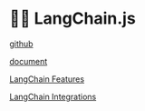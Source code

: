 # 🦜️🔗 LangChain.js

[github](https://github.com/hwchase17/langchainjs)

[document](https://js.langchain.com/docs/)

[LangChain Features](https://langchain.com/features.html)

[LangChain Integrations](https://langchain.com/integrations.html)